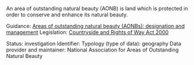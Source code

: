 An area of outstanding natural beauty (AONB) is land which is protected in order to conserve and enhance its natural beauty.

Guidance: [Areas of outstanding natural beauty (AONBs): designation and management](https://www.gov.uk/guidance/areas-of-outstanding-natural-beauty-aonbs-designation-and-management)
Legislation: [Countryside and Rights of Way Act 2000](https://www.legislation.gov.uk/ukpga/2000/37/part/IV)

Status: investigation
Identifier: 
Typology (type of data): geography
Data provider and maintainer: National Association for Areas of Outstanding Natural Beauty 
